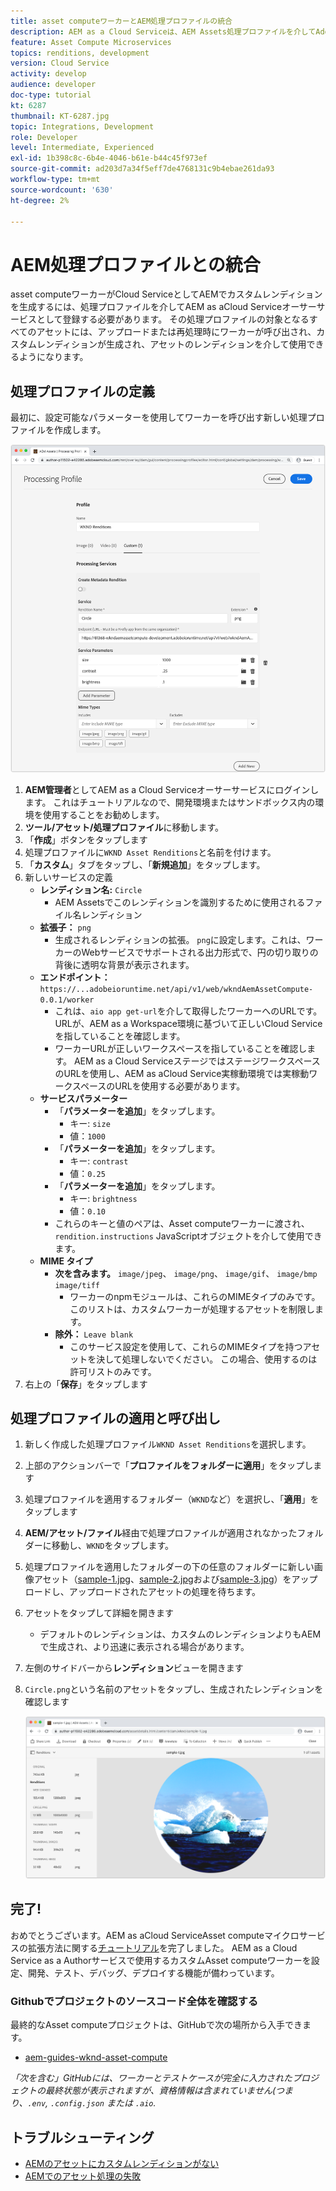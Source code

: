 ```yaml
---
title: asset computeワーカーとAEM処理プロファイルの統合
description: AEM as a Cloud Serviceは、AEM Assets処理プロファイルを介してAdobe I/O RuntimeにデプロイされるAsset computeワーカーと統合されます。 処理プロファイルは、カスタムワーカーを使用して特定のアセットを処理するようにAuthorサービスで設定され、アセットレンディションとしてワーカーによって生成されたファイルを保存します。
feature: Asset Compute Microservices
topics: renditions, development
version: Cloud Service
activity: develop
audience: developer
doc-type: tutorial
kt: 6287
thumbnail: KT-6287.jpg
topic: Integrations, Development
role: Developer
level: Intermediate, Experienced
exl-id: 1b398c8c-6b4e-4046-b61e-b44c45f973ef
source-git-commit: ad203d7a34f5eff7de4768131c9b4ebae261da93
workflow-type: tm+mt
source-wordcount: '630'
ht-degree: 2%

---
```


# AEM処理プロファイルとの統合

asset computeワーカーがCloud ServiceとしてAEMでカスタムレンディションを生成するには、処理プロファイルを介してAEM as aCloud Serviceオーサーサービスとして登録する必要があります。 その処理プロファイルの対象となるすべてのアセットには、アップロードまたは再処理時にワーカーが呼び出され、カスタムレンディションが生成され、アセットのレンディションを介して使用できるようになります。

## 処理プロファイルの定義

最初に、設定可能なパラメーターを使用してワーカーを呼び出す新しい処理プロファイルを作成します。

![処理プロファイル](./assets/processing-profiles/new-processing-profile.png)

1. __AEM管理者__&#x200B;としてAEM as a Cloud Serviceオーサーサービスにログインします。 これはチュートリアルなので、開発環境またはサンドボックス内の環境を使用することをお勧めします。
1. __ツール/アセット/処理プロファイル__&#x200B;に移動します。
1. 「__作成__」ボタンをタップします
1. 処理プロファイルに`WKND Asset Renditions`と名前を付けます。
1. 「__カスタム__」タブをタップし、「__新規追加__」をタップします。
1. 新しいサービスの定義
   + __レンディション名:__ `Circle`
      + AEM Assetsでこのレンディションを識別するために使用されるファイル名レンディション
   + __拡張子：__ `png`
      + 生成されるレンディションの拡張。 `png`に設定します。これは、ワーカーのWebサービスでサポートされる出力形式で、円の切り取りの背後に透明な背景が表示されます。
   + __エンドポイント：__ `https://...adobeioruntime.net/api/v1/web/wkndAemAssetCompute-0.0.1/worker`
      + これは、`aio app get-url`を介して取得したワーカーへのURLです。 URLが、AEM as a Workspace環境に基づいて正しいCloud Serviceを指していることを確認します。
      + ワーカーURLが正しいワークスペースを指していることを確認します。 AEM as a Cloud ServiceステージではステージワークスペースのURLを使用し、AEM as aCloud Service実稼動環境では実稼動ワークスペースのURLを使用する必要があります。
   + __サービスパラメーター__
      + 「__パラメーターを追加__」をタップします。
         + キー: `size`
         + 値：`1000`
      + 「__パラメーターを追加__」をタップします。
         + キー: `contrast`
         + 値：`0.25`
      + 「__パラメーターを追加__」をタップします。
         + キー: `brightness`
         + 値：`0.10`
      + これらのキーと値のペアは、Asset computeワーカーに渡され、`rendition.instructions` JavaScriptオブジェクトを介して使用できます。
   + __MIME タイプ__
      + __次を含みます。__ `image/jpeg`、 `image/png`、 `image/gif`、 `image/bmp`  `image/tiff`
         + ワーカーのnpmモジュールは、これらのMIMEタイプのみです。 このリストは、カスタムワーカーが処理するアセットを制限します。
      + __除外：__ `Leave blank`
         + このサービス設定を使用して、これらのMIMEタイプを持つアセットを決して処理しないでください。 この場合、使用するのは許可リストのみです。
1. 右上の「__保存__」をタップします

## 処理プロファイルの適用と呼び出し

1. 新しく作成した処理プロファイル`WKND Asset Renditions`を選択します。
1. 上部のアクションバーで「__プロファイルをフォルダーに適用__」をタップします
1. 処理プロファイルを適用するフォルダー（`WKND`など）を選択し、「__適用__」をタップします
1. __AEM/アセット/ファイル__&#x200B;経由で処理プロファイルが適用されなかったフォルダーに移動し、`WKND`をタップします。
1. 処理プロファイルを適用したフォルダーの下の任意のフォルダーに新しい画像アセット（[sample-1.jpg](../assets/samples/sample-1.jpg)、[sample-2.jpg](../assets/samples/sample-2.jpg)および[sample-3.jpg](../assets/samples/sample-3.jpg)）をアップロードし、アップロードされたアセットの処理を待ちます。
1. アセットをタップして詳細を開きます
   + デフォルトのレンディションは、カスタムのレンディションよりもAEMで生成され、より迅速に表示される場合があります。
1. 左側のサイドバーから&#x200B;__レンディション__&#x200B;ビューを開きます
1. `Circle.png`という名前のアセットをタップし、生成されたレンディションを確認します

   ![生成されたレンディション](./assets/processing-profiles/rendition.png)

## 完了!

おめでとうございます。AEM as aCloud ServiceAsset computeマイクロサービスの拡張方法に関する[チュートリアル](../overview.md)を完了しました。 AEM as a Cloud Service as a Authorサービスで使用するカスタムAsset computeワーカーを設定、開発、テスト、デバッグ、デプロイする機能が備わっています。

### Githubでプロジェクトのソースコード全体を確認する

最終的なAsset computeプロジェクトは、GitHubで次の場所から入手できます。

+ [aem-guides-wknd-asset-compute](https://github.com/adobe/aem-guides-wknd-asset-compute)

_「次を含む」GitHubには、ワーカーとテストケースが完全に入力されたプロジェクトの最終状態が表示されますが、資格情報は含まれていません(つまり、`.env`, `.config.json` または `.aio`._

## トラブルシューティング

+ [AEMのアセットにカスタムレンディションがない](../troubleshooting.md#custom-rendition-missing-from-asset)
+ [AEMでのアセット処理の失敗](../troubleshooting.md#asset-processing-fails)

